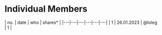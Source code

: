 # Individual Members

| no. | date  | who  | shares\* |
|---|---|---|---|---|---|
| 1 | 26.01.2023 | @loleg | 1 |
